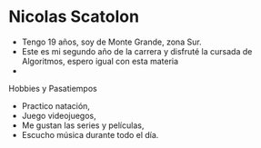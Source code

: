 # Nicolas Scatolon


- Tengo 19 años, soy de Monte Grande, zona Sur.
- Este es mi segundo año de la carrera y disfruté la cursada de Algoritmos, espero igual con esta materia
- 

Hobbies y Pasatiempos

- Practico natación,
- Juego videojuegos,
- Me gustan las series y películas,
- Escucho música durante todo el día.
